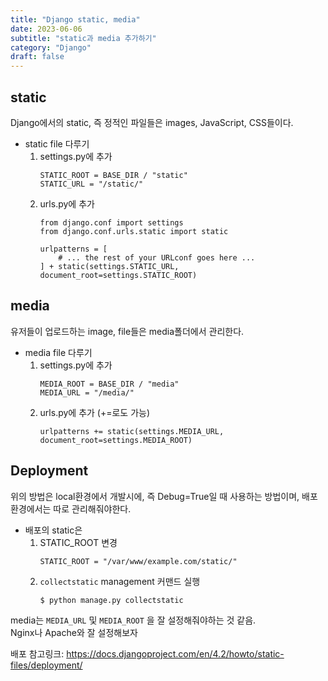 ```yaml
---
title: "Django static, media"
date: 2023-06-06
subtitle: "static과 media 추가하기"
category: "Django"
draft: false
---
```


## static

Django에서의 static, 즉 정적인 파일들은 images, JavaScript, CSS들이다.

- static file 다루기
    1. settings.py에 추가
        ```
        STATIC_ROOT = BASE_DIR / "static"
        STATIC_URL = "/static/"
        ```
    2. urls.py에 추가
        ```
        from django.conf import settings
        from django.conf.urls.static import static

        urlpatterns = [
            # ... the rest of your URLconf goes here ...
        ] + static(settings.STATIC_URL, document_root=settings.STATIC_ROOT)
        ```

## media

유저들이 업로드하는 image, file들은 media폴더에서 관리한다.

- media file 다루기
    1. settings.py에 추가
        ```
        MEDIA_ROOT = BASE_DIR / "media"
        MEDIA_URL = "/media/"
        ```
    2. urls.py에 추가 (+=로도 가능)
        ```
        urlpatterns += static(settings.MEDIA_URL, document_root=settings.MEDIA_ROOT)
        ```


## Deployment

위의 방법은 local환경에서 개발시에, 즉 Debug=True일 때 사용하는 방법이며, 배포환경에서는 따로 관리해줘야한다.

- 배포의 static은
    1. STATIC_ROOT 변경
        ```
        STATIC_ROOT = "/var/www/example.com/static/"
        ```
    2. `collectstatic` management 커맨드 실행
        ```bash
        $ python manage.py collectstatic
        ```

media는 `MEDIA_URL` 및 `MEDIA_ROOT` 을 잘 설정해줘야하는 것 같음.  
Nginx나 Apache와 잘 설정해보자

배포 참고링크:
https://docs.djangoproject.com/en/4.2/howto/static-files/deployment/